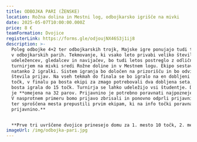 ```yaml
---
title: ODBOJKA PARI (ŽENSKE)
location: Rožna dolina in Mestni log, odbojkarsko igrišče na mivki
date: 2025-05-07T10:00:00.000Z
price: 8 €
teamFormation: Dvojice
registerLink: https://forms.gle/odjoujNX46S3j1ij8
description: >-
  Poleg odbojke 4+2 ter odbojkarskih trojk, Majske igre ponujajo tudi tekmovanje
  v odbojkarskih parih. Tekmovanje, ki vsako leto privabi veliko število
  udeležencev, gledalcev in navijačev, bo tudi letos postreglo z odličnim
  turnirjem na mivki sredi Rožne doline in v Mestnem logu. Ekipo sestavljata
  natanko 2 igralki. Sistem igranja bo določen na prizorišču in bo odvisen od
  števila prijav. Na vseh tekmah do finala se bo igralo na en dobljeni set do 21
  točk, v finalu pa bosta ekipi za zmago potrebovali dva dobljena seta, ki se
  bosta igrala do 15 točk. Turnirja se lahko udeležijo vsi študentje. Disciplina
  je **omejena na 32 parov. Prijavnino je potrebno poravnati najpozneje do 6.5.
  V nasprotnem primeru bomo prijavo zbrisali in ponovno odprli prijavni obrazec
  ter sproščena mesta prepustili prvim ekipam, ki na info točki poravnajo
  prijavnino.** 


  **Prve tri uvrščene dvojice prinesejo domu za 1. mesto 10 točk, 2. mesto 8 točk in 3. mesto 6 točk. Oba tekmovalca morata biti iz istega doma, da prineseta svojemu domu točke. Če sta oba tekmovalca iz različnih domov, izbereta za kateri dom bodo štele točke. Če je en član iz doma, drug pa ne, ne dobista točk.**
imageUrl: /img/odbojka-pari.jpg
---
```

